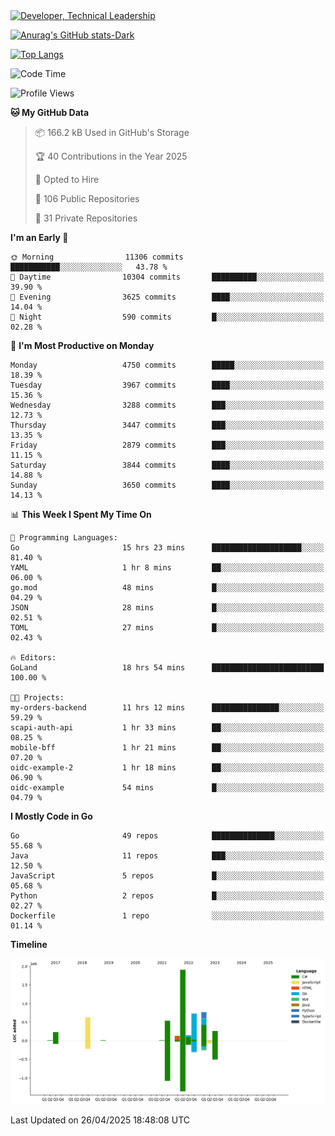 <div>
  <a href="https://www.linkedin.com/in/arielpineiro/" target="_blank" rel="nofollow noopener noreferrer">
    <img src="https://img.shields.io/badge/-LinkedIn-%230077B5?style=for-the-badge&logo=linkedin&logoColor=white" alt="Developer, Technical Leadership" title="Ariel Piñeiro">
  </a>
</div>

[![Anurag's GitHub stats-Dark](https://github-readme-stats.vercel.app/api?username=arielsrv&show_icons=true&theme=dark#gh-dark-mode-only)](https://github.com/anuraghazra/github-readme-stats#gh-dark-mode-only)

[![Top Langs](https://github-readme-stats.vercel.app/api/top-langs/?username=arielsrv&layout=compact&langs_count=10&theme=dark#gh-dark-mode-only)](https://github.com/anuraghazra/github-readme-stats&theme=dark#gh-dark-mode-only)

<!--START_SECTION:waka-->
![Code Time](http://img.shields.io/badge/Code%20Time-1%2C225%20hrs%2016%20mins-blue)

![Profile Views](http://img.shields.io/badge/Profile%20Views-1-blue)

**🐱 My GitHub Data** 

> 📦 166.2 kB Used in GitHub's Storage 
 > 
> 🏆 40 Contributions in the Year 2025
 > 
> 💼 Opted to Hire
 > 
> 📜 106 Public Repositories 
 > 
> 🔑 31 Private Repositories 
 > 
**I'm an Early 🐤** 

```text
🌞 Morning                11306 commits       ███████████░░░░░░░░░░░░░░   43.78 % 
🌆 Daytime                10304 commits       ██████████░░░░░░░░░░░░░░░   39.90 % 
🌃 Evening                3625 commits        ████░░░░░░░░░░░░░░░░░░░░░   14.04 % 
🌙 Night                  590 commits         █░░░░░░░░░░░░░░░░░░░░░░░░   02.28 % 
```
📅 **I'm Most Productive on Monday** 

```text
Monday                   4750 commits        █████░░░░░░░░░░░░░░░░░░░░   18.39 % 
Tuesday                  3967 commits        ████░░░░░░░░░░░░░░░░░░░░░   15.36 % 
Wednesday                3288 commits        ███░░░░░░░░░░░░░░░░░░░░░░   12.73 % 
Thursday                 3447 commits        ███░░░░░░░░░░░░░░░░░░░░░░   13.35 % 
Friday                   2879 commits        ███░░░░░░░░░░░░░░░░░░░░░░   11.15 % 
Saturday                 3844 commits        ████░░░░░░░░░░░░░░░░░░░░░   14.88 % 
Sunday                   3650 commits        ████░░░░░░░░░░░░░░░░░░░░░   14.13 % 
```


📊 **This Week I Spent My Time On** 

```text
💬 Programming Languages: 
Go                       15 hrs 23 mins      ████████████████████░░░░░   81.40 % 
YAML                     1 hr 8 mins         ██░░░░░░░░░░░░░░░░░░░░░░░   06.00 % 
go.mod                   48 mins             █░░░░░░░░░░░░░░░░░░░░░░░░   04.29 % 
JSON                     28 mins             █░░░░░░░░░░░░░░░░░░░░░░░░   02.51 % 
TOML                     27 mins             █░░░░░░░░░░░░░░░░░░░░░░░░   02.43 % 

🔥 Editors: 
GoLand                   18 hrs 54 mins      █████████████████████████   100.00 % 

🐱‍💻 Projects: 
my-orders-backend        11 hrs 12 mins      ███████████████░░░░░░░░░░   59.29 % 
scapi-auth-api           1 hr 33 mins        ██░░░░░░░░░░░░░░░░░░░░░░░   08.25 % 
mobile-bff               1 hr 21 mins        ██░░░░░░░░░░░░░░░░░░░░░░░   07.20 % 
oidc-example-2           1 hr 18 mins        ██░░░░░░░░░░░░░░░░░░░░░░░   06.90 % 
oidc-example             54 mins             █░░░░░░░░░░░░░░░░░░░░░░░░   04.79 % 
```

**I Mostly Code in Go** 

```text
Go                       49 repos            ██████████████░░░░░░░░░░░   55.68 % 
Java                     11 repos            ███░░░░░░░░░░░░░░░░░░░░░░   12.50 % 
JavaScript               5 repos             █░░░░░░░░░░░░░░░░░░░░░░░░   05.68 % 
Python                   2 repos             █░░░░░░░░░░░░░░░░░░░░░░░░   02.27 % 
Dockerfile               1 repo              ░░░░░░░░░░░░░░░░░░░░░░░░░   01.14 % 
```



**Timeline**

![Lines of Code chart](https://raw.githubusercontent.com/arielsrv/arielsrv/main/assets/bar_graph.png)


 Last Updated on 26/04/2025 18:48:08 UTC
<!--END_SECTION:waka-->
